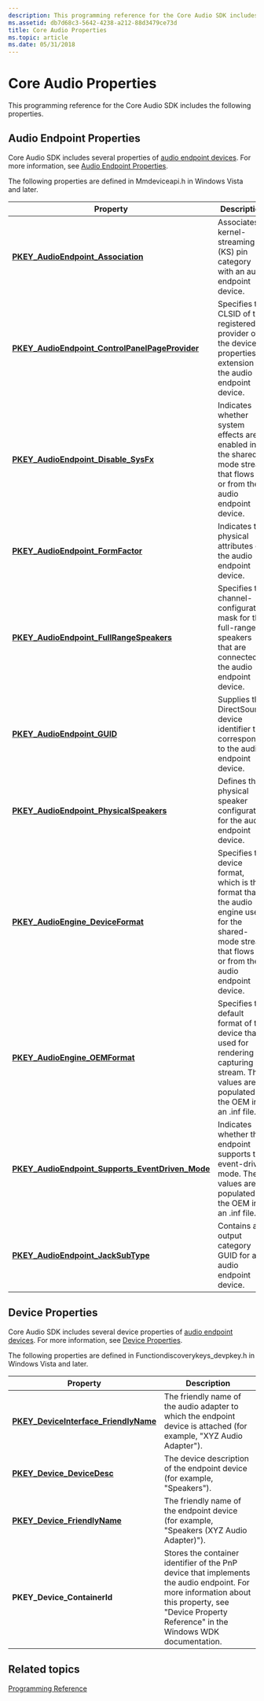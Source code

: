 ```yaml
---
description: This programming reference for the Core Audio SDK includes the following properties.
ms.assetid: db7d68c3-5642-4238-a212-88d3479ce73d
title: Core Audio Properties
ms.topic: article
ms.date: 05/31/2018
---
```


# Core Audio Properties

This programming reference for the Core Audio SDK includes the following properties.

## Audio Endpoint Properties

Core Audio SDK includes several properties of [audio endpoint devices](audio-endpoint-devices.md). For more information, see [Audio Endpoint Properties](audio-endpoint-properties.md).

The following properties are defined in Mmdeviceapi.h in Windows Vista and later.



| Property                                                                                                            | Description                                                                                                                                                   |
|---------------------------------------------------------------------------------------------------------------------|---------------------------------------------------------------------------------------------------------------------------------------------------------------|
| [**PKEY\_AudioEndpoint\_Association**](pkey-audioendpoint-association.md)                                          | Associates a kernel-streaming (KS) pin category with an audio endpoint device.                                                                                |
| [**PKEY\_AudioEndpoint\_ControlPanelPageProvider**](pkey-audioendpoint-controlpanelpageprovider.md)                | Specifies the CLSID of the registered provider of the device-properties extension for the audio endpoint device.                                              |
| [**PKEY\_AudioEndpoint\_Disable\_SysFx**](pkey-audioendpoint-disable-sysfx.md)                                     | Indicates whether system effects are enabled in the shared-mode stream that flows to or from the audio endpoint device.                                       |
| [**PKEY\_AudioEndpoint\_FormFactor**](pkey-audioendpoint-formfactor.md)                                            | Indicates the physical attributes of the audio endpoint device.                                                                                               |
| [**PKEY\_AudioEndpoint\_FullRangeSpeakers**](pkey-audioendpoint-fullrangespeakers.md)                              | Specifies the channel-configuration mask for the full-range speakers that are connected to the audio endpoint device.                                         |
| [**PKEY\_AudioEndpoint\_GUID**](pkey-audioendpoint-guid.md)                                                        | Supplies the DirectSound device identifier that corresponds to the audio endpoint device.                                                                     |
| [**PKEY\_AudioEndpoint\_PhysicalSpeakers**](pkey-audioendpoint-physicalspeakers.md)                                | Defines the physical speaker configuration for the audio endpoint device.                                                                                     |
| [**PKEY\_AudioEngine\_DeviceFormat**](pkey-audioengine-deviceformat.md)                                            | Specifies the device format, which is the format that the audio engine uses for the shared-mode stream that flows to or from the audio endpoint device.       |
| [**PKEY\_AudioEngine\_OEMFormat**](pkey-audioengine-oemformat.md)<br/>                                       | Specifies the default format of the device that is used for rendering or capturing a stream. The values are populated by the OEM in an .inf file. <br/> |
| [**PKEY\_AudioEndpoint\_Supports\_EventDriven\_Mode**](pkey-audioendpoint-supports-eventdriven-mode.md)<br/> | Indicates whether the endpoint supports the event-driven mode. The values are populated by the OEM in an .inf file.<br/>                                |
| [**PKEY\_AudioEndpoint\_JackSubType**](pkey-audioendpoint-jacksubtype.md)<br/>                               | Contains an output category GUID for an audio endpoint device. <br/>                                                                                    |



 

## Device Properties

Core Audio SDK includes several device properties of [audio endpoint devices](audio-endpoint-devices.md). For more information, see [Device Properties](device-properties.md).

The following properties are defined in Functiondiscoverykeys\_devpkey.h in Windows Vista and later.



| Property                                                                         | Description                                                                                                                                                                                       |
|----------------------------------------------------------------------------------|---------------------------------------------------------------------------------------------------------------------------------------------------------------------------------------------------|
| [**PKEY\_DeviceInterface\_FriendlyName**](pkey-deviceinterface-friendlyname.md) | The friendly name of the audio adapter to which the endpoint device is attached (for example, "XYZ Audio Adapter").                                                                               |
| [**PKEY\_Device\_DeviceDesc**](pkey-device-devicedesc.md)                       | The device description of the endpoint device (for example, "Speakers").                                                                                                                          |
| [**PKEY\_Device\_FriendlyName**](pkey-device-friendlyname.md)                   | The friendly name of the endpoint device (for example, "Speakers (XYZ Audio Adapter)").                                                                                                           |
| **PKEY\_Device\_ContainerId**                                                    | Stores the container identifier of the PnP device that implements the audio endpoint. For more information about this property, see "Device Property Reference" in the Windows WDK documentation. |



 

## Related topics

<dl> <dt>

[Programming Reference](programming-reference.md)
</dt> </dl>

 

 




